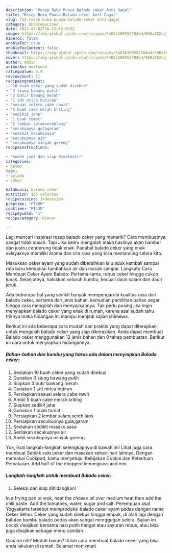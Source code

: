 ```yaml
---
description: "Resep Buka Puasa Balado ceker Anti Gagal"
title: "Resep Buka Puasa Balado ceker Anti Gagal"
slug: 712-resep-buka-puasa-balado-ceker-anti-gagal
category: Uncategorized
date: 2022-07-02T16:22:43.659Z
image: https://img-global.cpcdn.com/recipes/5403b180552784bd/680x482cq70/balado-ceker-foto-resep-utama.jpg
hideToc: false
enableToc: true
enableTocContent: false
thumbnail: https://img-global.cpcdn.com/recipes/5403b180552784bd/680x482cq70/balado-ceker-foto-resep-utama.jpg
cover: https://img-global.cpcdn.com/recipes/5403b180552784bd/680x482cq70/balado-ceker-foto-resep-utama.jpg
author: Admin
authorAv: notfound
ratingvalue: 4.9
reviewcount: 11
recipeingredient:
- "10 buah ceker yang sudah direbus"
- "3 siung bawang putih"
- "3 butir bawang merah"
- "1 sdt mrica butiran"
- "sesuai selera cabe rawit"
- "5 buah cabe merah kriting"
- "sedikit jahe"
- "1 buah tomat"
- "2 lembar salamserehlaos"
- "secukupnya gulagaram"
- "sedikit masakosasa"
- "secukupnya air"
- "secukupnya minyak goreng"
recipeinstructions:

- "Sudah jadi dan siap dinikmati!"
categories:
- Resep
tags:
- balado
- ceker

katakunci: balado ceker 
nutrition: 165 calories
recipecuisine: Indonesian
preptime: "PT30M"
cooktime: "PT43M"
recipeyield: "1"
recipecategory: Dinner

---
```



Lagi mencari inspirasi resep balado ceker yang menarik? Cara membuatnya sangat tidak susah. Tapi Jika keliru mengolah maka hasilnya akan hambar dan justru cenderung tidak enak. Padahal balado ceker yang enak selayaknya memiliki aroma dan cita rasa yang bisa memancing selera kita.


Masukkan ceker ayam yang sudah dibersihkan lalu aduk kembali sampai rata baru kemudian tambahkan air dan masak sampai. Langkah/ Cara Membuat Ceker Ayam Balado: Pertama-tama, rebus ceker hingga cukup lunak. Selanjutnya, haluskan seluruh bumbu, kecuali daun salam dan daun jeruk.

Ada beberapa hal yang sedikit banyak mempengaruhi kualitas rasa dari balado ceker, pertama dari jenis bahan, kemudian pemilihan bahan segar hingga cara mengolah dan menyajikannya. Tak perlu pusing jika ingin menyiapkan balado ceker yang enak di rumah, karena asal sudah tahu triknya maka hidangan ini mampu menjadi sajian istimewa.


Berikut ini ada beberapa cara mudah dan praktis yang dapat diterapkan untuk mengolah balado ceker yang siap dikreasikan. Anda dapat membuat Balado ceker menggunakan 13 jenis bahan dan 0 tahap pembuatan. Berikut ini cara untuk menyiapkan hidangannya.

<!--inarticleads1-->

##### Bahan-bahan dan bumbu yang harus ada dalam menyiapkan Balado ceker:

1. Sediakan 10 buah ceker yang sudah direbus
1. Gunakan 3 siung bawang putih
1. Siapkan 3 butir bawang merah
1. Gunakan 1 sdt mrica butiran
1. Persiapkan sesuai selera cabe rawit
1. Ambil 5 buah cabe merah kriting
1. Siapkan sedikit jahe
1. Gunakan 1 buah tomat
1. Persiapkan 2 lembar salam,sereh,laos
1. Persiapkan secukupnya gula,garam
1. Sediakan sedikit masako,sasa
1. Sediakan secukupnya air
1. Ambil secukupnya minyak goreng


Yuk, ikuti langkah-langkah selengkapnya di bawah ini! Lihat juga cara membuat Seblak suki ceker dan masakan sehari-hari lainnya. Dengan memakai Cookpad, kamu menyetujui Kebijakan Cookie dan Ketentuan Pemakaian. Add half of the chopped lemongrass and mix. 

<!--inarticleads2-->

##### Langkah-langkah untuk membuat Balado ceker:


1. Selesai dan siap dihidangkan!

In a frying pan or wok, heat the chosen oil over medium heat then add the chili paste. Add the tomatoes, water, sugar and salt. Perempuan asal Yogyakarta tersebut memproduksi balado ceker ayam pedas dengan nama Ceker Setan. Ceker yang sudah direbus hingga empuk, di olah lagi dengan balutan bumbu balado pedas akan sangat menggugah selera. Sajian ini cocok disajikan bersama nasi putih hangat atau sayuran rebus, atau bisa juga disajikan sebagai menu camilan. 

Gimana nih? Mudah bukan? Itulah cara membuat balado ceker yang bisa anda lakukan di rumah. Selamat menikmati
